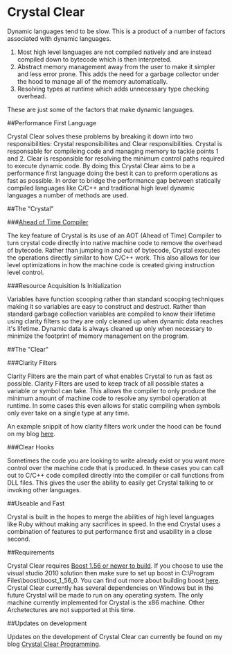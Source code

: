 Crystal Clear
=============

Dynamic languages tend to be slow. This is a product of a number of factors associated with dynamic languages. 

1. Most high level languages are not compiled natively and are instead compiled down to bytecode which is then interpreted.
2. Abstract memory management away from the user to make it simpler and less error prone. This adds the need for a garbage collector under the hood to manage all of the memory automatically.
3. Resolving types at runtime which adds unnecessary type checking overhead. 

These are just some of the factors that make dynamic languages.

##Performance First Language

Crystal Clear solves these problems by breaking it down into two responsibilities: Crystal responsibiliites and Clear responsibilities. Crystal is responsable for compileing code and managing memory  to tackle points 1 and 2. Clear is responsible for resolving the minimum control paths required to execute dynamic code. By doing this Crystal Clear aims to be a performance first language doing the best it can to preform operations as fast as possible. In order to bridge the performance gap between statically compiled languages like C/C++ and traditional high level dynamic languages a number of methods are used.

##The "Crystal"

###[Ahead of Time Compiler](https://github.com/MatthewKaes/DynamicCompiler)

The key feature of Crystal is its use of an AOT (Ahead of Time) Compiler to turn crystal code directly into native machine code to remove the overhead of bytecode. Rather than jumping in and out of bytecode, Crystal executes the operations directly similar to how C/C++ work. This also allows for low level optimizations in how the machine code is created giving instruction level control.

###Resource Acquisition Is Initialization

Variables have function scooping rather than standard scooping techniques making it so variables are easy to construct and destruct. Rather than standard garbage collection variables are compiled to know their lifetime using clarity filters so they are only cleaned up when dynamic data reaches it's lifetime. Dynamic data is always cleaned up only when necessary to minimize the footprint of memory management on the program.

##The "Clear"

###Clarity Filters

Clarity Filters are the main part of what enables Crystal to run as fast as possible. Clarity Filters are used to keep track of all possible states a variable or symbol can take. This allows the compiler to only produce the minimum amount of machine code to resolve any symbol operation at runtime. In some cases this even allows for static compiling when symbols only ever take on a single type at any time. 

An example snippit of how clarity filters work under the hood can be found on my blog [here](http://crystalclearprogramming.blogspot.com/2014/06/clarity-im-going-insane.html).

###Clear Hooks

Sometimes the code you are looking to write already exist or you want more control over the machine code that is produced. In these cases you can call out to C/C++ code compiled directly into the compiler or call functions from DLL files. This gives the user the ability to easily get Crystal talking to or invoking other languages.


##Useable and Fast

Crystal is built in the hopes to merge the abilities of high level languages like Ruby without making any sacrifices in speed. In the end Crystal uses a combination of features to put performance first and usability in a close second.

##Requirements

Crystal Clear requires [Boost 1.56 or newer to build](http://sourceforge.net/projects/boost/files/boost/1.56.0/). If you choose to use the visual studio 2010 solution then make sure to set up boost in C:\Program Files\boost\boost_1_56_0\. You can find out more about building boost [here](http://www.boost.org/doc/libs/1_56_0/more/getting_started/windows.html). Crystal Clear currently has several dependencies on Windows but in the future Crystal will be made to run on any operating system. The only machine currently implemented for Crystal is the x86 machine. Other Archetectures are not supported at this time.

##Updates on development

Updates on the development of Crystal Clear can currently be found on my blog [Crystal Clear Programming](http://crystalclearprogramming.blogspot.com/search/label/Crystal%20Clear).
